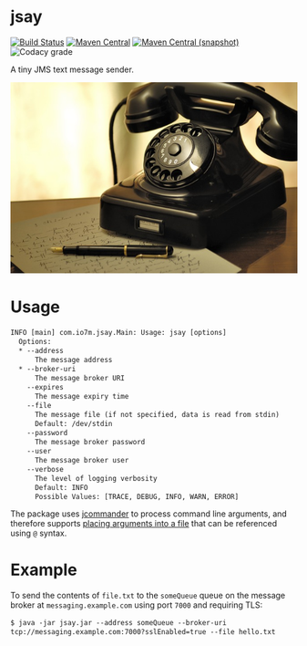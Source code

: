 jsay
===

[![Build Status](https://img.shields.io/travis/io7m/jsay.svg?style=flat-square)](https://travis-ci.org/io7m/jsay)
[![Maven Central](https://img.shields.io/maven-central/v/com.io7m.jsay/com.io7m.jsay.svg?style=flat-square)](http://search.maven.org/#search%7Cga%7C1%7Cg%3A%22com.io7m.jsay%22)
[![Maven Central (snapshot)](https://img.shields.io/nexus/s/https/oss.sonatype.org/com.io7m.jsay/com.io7m.jsay.svg?style=flat-square)](https://oss.sonatype.org/content/repositories/snapshots/com/io7m/jsay/)
![Codacy grade](https://img.shields.io/codacy/grade/8114c45dcba04a85a7564661c489eb42.svg?style=flat-square)

A tiny JMS text message sender.

![jsay](./src/site/resources/jsay.jpg?raw=true)

# Usage

```
INFO [main] com.io7m.jsay.Main: Usage: jsay [options]
  Options:
  * --address
      The message address
  * --broker-uri
      The message broker URI
    --expires
      The message expiry time
    --file
      The message file (if not specified, data is read from stdin)
      Default: /dev/stdin
    --password
      The message broker password
    --user
      The message broker user
    --verbose
      The level of logging verbosity
      Default: INFO
      Possible Values: [TRACE, DEBUG, INFO, WARN, ERROR]
```

The package uses [jcommander](http://www.jcommander.org/) to process command line arguments,
and therefore supports [placing arguments into a file](http://www.jcommander.org/#__syntax)
that can be referenced using `@` syntax.

# Example

To send the contents of `file.txt` to the `someQueue` queue on the message broker at `messaging.example.com` using
port `7000` and requiring TLS:

```
$ java -jar jsay.jar --address someQueue --broker-uri tcp://messaging.example.com:7000?sslEnabled=true --file hello.txt
```

